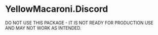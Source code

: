 # YellowMacaroni.Discord
 
DO NOT USE THIS PACKAGE - IT IS NOT READY FOR PRODUCTION USE AND MAY NOT WORK AS INTENDED.